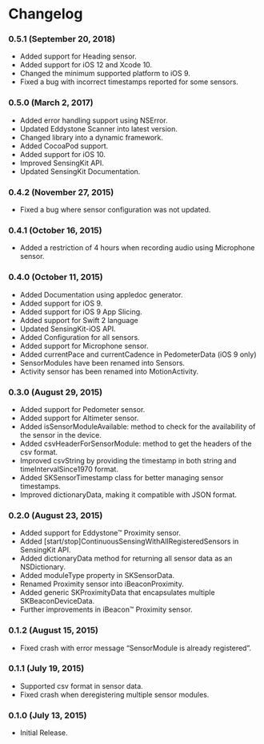 # Changelog

### 0.5.1 (September 20, 2018)
- Added support for Heading sensor.
- Added support for iOS 12 and Xcode 10.
- Changed the minimum supported platform to iOS 9.
- Fixed a bug with incorrect timestamps reported for some sensors.

### 0.5.0 (March 2, 2017)
- Added error handling support using NSError.
- Updated Eddystone Scanner into latest version.
- Changed library into a dynamic framework.
- Added CocoaPod support.
- Added support for iOS 10.
- Improved SensingKit API.
- Updated SensingKit Documentation.

### 0.4.2 (November 27, 2015)
- Fixed a bug where sensor configuration was not updated.

### 0.4.1 (October 16, 2015)
- Added a restriction of 4 hours when recording audio using Microphone sensor.

### 0.4.0 (October 11, 2015)
- Added Documentation using appledoc generator.
- Added support for iOS 9.
- Added support for iOS 9 App Slicing.
- Added support for Swift 2 language
- Updated SensingKit-iOS API.
- Added Configuration for all sensors.
- Added support for Microphone sensor.
- Added currentPace and currentCadence in PedometerData (iOS 9 only)
- SensorModules have been renamed into Sensors.
- Activity sensor has been renamed into MotionActivity.

### 0.3.0 (August 29, 2015)
- Added support for Pedometer sensor.
- Added support for Altimeter sensor.
- Added isSensorModuleAvailable: method to check for the availability of the sensor in the device.
- Added csvHeaderForSensorModule: method to get the headers of the csv format.
- Improved csvString by providing the timestamp in both string and timeIntervalSince1970 format.
- Added SKSensorTimestamp class for better managing sensor timestamps.
- Improved dictionaryData, making it compatible with JSON format.

### 0.2.0 (August 23, 2015)
- Added support for Eddystone™ Proximity sensor.
- Added [start/stop]ContinuousSensingWithAllRegisteredSensors in SensingKit API.
- Added dictionaryData method for returning all sensor data as an NSDictionary.
- Added moduleType property in SKSensorData.
- Renamed Proximity sensor into iBeaconProximity.
- Added generic SKProximityData that encapsulates multiple SKBeaconDeviceData.
- Further improvements in iBeacon™ Proximity sensor.

### 0.1.2 (August 15, 2015)
- Fixed crash with error message “SensorModule is already registered”.

### 0.1.1 (July 19, 2015)
- Supported csv format in sensor data.
- Fixed crash when deregistering multiple sensor modules.

### 0.1.0 (July 13, 2015)
- Initial Release.